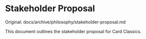 # Stakeholder Proposal

Original: docs/archive/philosophy/stakeholder-proposal.md

This document outlines the stakeholder proposal for Card Classics.
